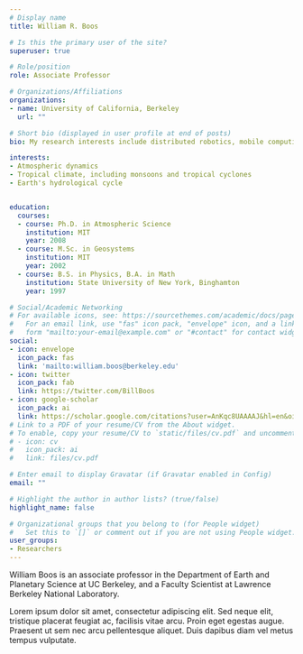 ```yaml
---
# Display name
title: William R. Boos

# Is this the primary user of the site?
superuser: true

# Role/position
role: Associate Professor

# Organizations/Affiliations
organizations:
- name: University of California, Berkeley
  url: ""

# Short bio (displayed in user profile at end of posts)
bio: My research interests include distributed robotics, mobile computing and programmable matter.

interests:
- Atmospheric dynamics
- Tropical climate, including monsoons and tropical cyclones
- Earth's hydrological cycle


education:
  courses:
  - course: Ph.D. in Atmospheric Science
    institution: MIT
    year: 2008
  - course: M.Sc. in Geosystems
    institution: MIT
    year: 2002
  - course: B.S. in Physics, B.A. in Math
    institution: State University of New York, Binghamton
    year: 1997

# Social/Academic Networking
# For available icons, see: https://sourcethemes.com/academic/docs/page-builder/#icons
#   For an email link, use "fas" icon pack, "envelope" icon, and a link in the
#   form "mailto:your-email@example.com" or "#contact" for contact widget.
social:
- icon: envelope
  icon_pack: fas
  link: 'mailto:william.boos@berkeley.edu'
- icon: twitter
  icon_pack: fab
  link: https://twitter.com/BillBoos
- icon: google-scholar
  icon_pack: ai
  link: https://scholar.google.com/citations?user=AnKqc8UAAAAJ&hl=en&oi=ao
# Link to a PDF of your resume/CV from the About widget.
# To enable, copy your resume/CV to `static/files/cv.pdf` and uncomment the lines below.
# - icon: cv
#   icon_pack: ai
#   link: files/cv.pdf

# Enter email to display Gravatar (if Gravatar enabled in Config)
email: ""

# Highlight the author in author lists? (true/false)
highlight_name: false

# Organizational groups that you belong to (for People widget)
#   Set this to `[]` or comment out if you are not using People widget.
user_groups:
- Researchers
---
```


William Boos is an associate professor in the Department of Earth and Planetary Science at UC Berkeley, and a Faculty Scientist at Lawrence Berkeley National Laboratory.

Lorem ipsum dolor sit amet, consectetur adipiscing elit. Sed neque elit, tristique placerat feugiat ac, facilisis vitae arcu. Proin eget egestas augue. Praesent ut sem nec arcu pellentesque aliquet. Duis dapibus diam vel metus tempus vulputate.
